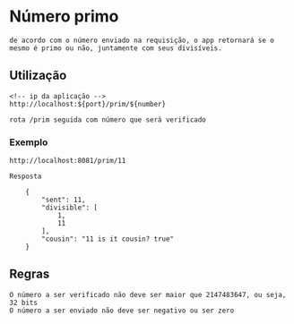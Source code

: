 # Número primo

    de acordo com o número enviado na requisição, o app retornará se o mesmo é primo ou não, juntamente com seus divisíveis.

## Utilização

    <!-- ip da aplicação -->
    http://localhost:${port}/prim/${number}

    rota /prim seguida com número que será verificado

### Exemplo

    http://localhost:8081/prim/11

    Resposta

        {
	        "sent": 11,
	        "divisible": [
		        1,
		        11
	        ],
	        "cousin": "11 is it cousin? true"
        }

## Regras

    O número a ser verificado não deve ser maior que 2147483647, ou seja, 32 bits
    O número a ser enviado não deve ser negativo ou ser zero